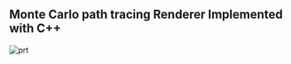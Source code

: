 ## Monte Carlo path tracing Renderer Implemented with C++

![prt](https://github.com/YiquanC/RTwithCpp/assets/55506393/4587f0fa-8793-46e0-8487-100b3bea126c)
